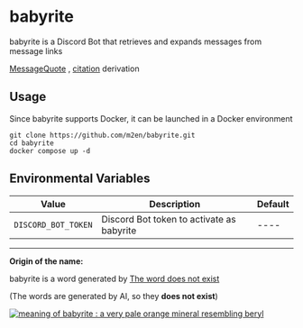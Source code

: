 # babyrite

babyrite is a Discord Bot that retrieves and expands messages from message links

[MessageQuote](https://github.com/m2en/MessageQuote) , [citation](https://github.com/m2en/citation) derivation

## Usage

Since babyrite supports Docker, it can be launched in a Docker environment

```shell
git clone https://github.com/m2en/babyrite.git
cd babyrite
docker compose up -d
```

## Environmental Variables

| Value | Description | Default |
| ----- | ----- | ----- |
| `DISCORD_BOT_TOKEN` | Discord Bot token to activate as babyrite | ---- |

----

**Origin of the name:**

babyrite is a word generated by [The word does not exist](https://www.thisworddoesnotexist.com/)

(The words are generated by AI, so they **does not exist**)

[![meaning of babyrite : a very pale orange mineral resembling beryl](https://user-images.githubusercontent.com/82575685/218796064-4a5591e0-0c35-48a2-a54a-84db34850600.png)](https://l.thisworddoesnotexist.com/KXnh)
